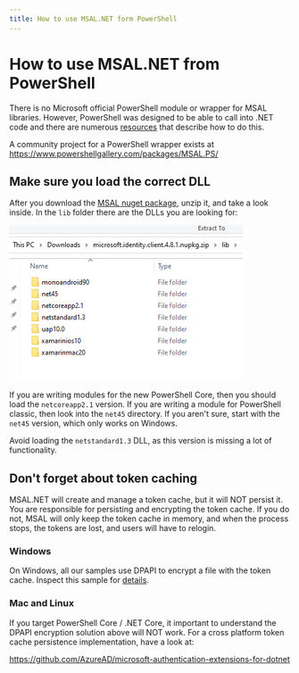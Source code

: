 ```yaml
---
title: How to use MSAL.NET form PowerShell
---
```


# How to use MSAL.NET from PowerShell

There is no Microsoft official PowerShell module or wrapper for MSAL libraries. However, PowerShell was designed to be able to call into .NET code and there are numerous [resources](https://stackoverflow.com/questions/3079346/how-to-reference-net-assemblies-using-powershell) that describe how to do this.

A community project for a PowerShell wrapper exists at https://www.powershellgallery.com/packages/MSAL.PS/ 

## Make sure you load the correct DLL

After you download the [MSAL nuget package](https://www.nuget.org/packages/Microsoft.Identity.Client/), unzip it, and take a look inside. In the `lib` folder there are the DLLs you are looking for: 

![](../media/msal-folder-content.png)

If you are writing modules for the new PowerShell Core, then you should load the `netcoreapp2.1` version. If you are writing a module for PowerShell classic, then look into the `net45` directory. If you aren't sure, start with the `net45` version, which only works on Windows.

Avoid loading the `netstandard1.3` DLL, as this version is missing a lot of functionality.

## Don't forget about token caching

MSAL.NET will create and manage a token cache, but it will NOT persist it. You are responsible for persisting and encrypting the token cache. If you do not, MSAL will only keep the token cache in memory, and when the process stops, the tokens are lost, and users will have to relogin.

### Windows

On Windows, all our samples use DPAPI to encrypt a file with the token cache. Inspect this sample for [details](https://github.com/azure-samples/active-directory-dotnet-desktop-msgraph-v2).

### Mac and Linux

If you target PowerShell Core / .NET Core, it important to understand the DPAPI encryption solution above will NOT work. For a cross platform token cache persistence implementation, have a look at:

https://github.com/AzureAD/microsoft-authentication-extensions-for-dotnet
